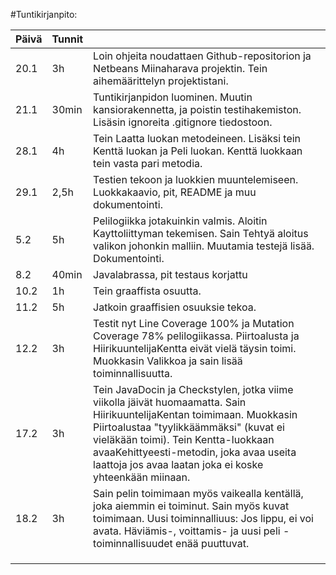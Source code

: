 #Tuntikirjanpito:


 
|**Päivä**|**Tunnit**|         |
|---------|----------|---------|
|  20.1   |    3h    |   Loin ohjeita noudattaen Github-repositorion ja Netbeans Miinaharava projektin. Tein aihemäärittelyn projektistani.   |
|  21.1   |   30min  |   Tuntikirjanpidon luominen. Muutin kansiorakennetta, ja poistin testihakemiston. Lisäsin ignoreita .gitignore tiedostoon.      |
|  28.1   |   4h     |   Tein Laatta luokan metodeineen. Lisäksi tein Kenttä luokan ja Peli luokan. Kenttä luokkaan tein vasta pari metodia.      |
|  29.1   |      2,5h| Testien tekoon ja luokkien muuntelemiseen. Luokkakaavio, pit, README ja muu dokumentointi.        |
|  5.2    | 5h       |    Pelilogiikka jotakuinkin valmis. Aloitin Kayttoliittyman tekemisen. Sain Tehtyä aloitus valikon johonkin malliin. Muutamia testejä lisää. Dokumentointi.     |
|  8.2    |   40min  |    Javalabrassa, pit testaus korjattu     |
|  10.2   |    1h    | Tein graaffista osuutta.        |
|  11.2   |   5h     | Jatkoin graaffisien osuuksie tekoa.        |
|  12.2   |   3h   |   Testit nyt Line Coverage 100% ja Mutation Coverage 78% pelilogiikassa. Piirtoalusta ja HiirikuuntelijaKentta eivät vielä täysin toimi. Muokkasin Valikkoa ja sain lisää toiminnallisuutta.     |
| 17.2 | 3h |    Tein JavaDocin ja Checkstylen, jotka viime viikolla jäivät huomaamatta. Sain HiirikuuntelijaKentan toimimaan. Muokkasin Piirtoalustaa "tyylikkäämmäksi" (kuvat ei vieläkään toimi). Tein Kentta-luokkaan avaaKehittyeesti-metodin, joka avaa useita laattoja jos avaa laatan joka ei koske yhteenkään miinaan.     |
| 18.2 | 3h  |    Sain pelin toimimaan myös vaikealla kentällä, joka aiemmin ei toiminut. Sain myös kuvat toimimaan. Uusi toiminnalliuus: Jos lippu, ei voi avata. Häviämis-, voittamis- ja uusi peli -toiminnallisuudet enää puuttuvat. |
|||
|||
|||




